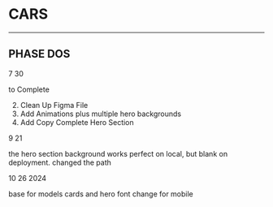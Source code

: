 # CARS

---

## PHASE DOS

7 30

to Complete

2. Clean Up Figma File
3. Add Animations plus multiple hero backgrounds
4. Add Copy Complete Hero Section

9 21

the hero section background works perfect on local, but blank on deployment. changed the path

10 26 2024

base for models cards and hero font change for mobile
